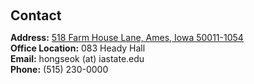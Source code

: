 <h1 id="contact"></h1>

<h2 style="margin: 60px 0px 10px;">Contact</h2>

<p><strong>Address:</strong> <a href="https://www.google.com/maps/place/Malone+Hall,+3400+N+Charles+St,+Baltimore,+MD+21218/@39.3262085,-76.6253679,17z/data=!3m1!4b1!4m6!3m5!1s0x89c804de59b4d18d:0x2d92398f0946a9ad!8m2!3d39.3262044!4d-76.6208832!16s%2Fg%2F11b6g45l_1?coh=164777&amp;entry=tt">518 Farm House Lane, Ames, Iowa 50011-1054</a>
<br />
<strong>Office Location:</strong> 083 Heady Hall
<br />
<strong>Email:</strong> <email>hongseok (at) iastate.edu</email>
<br />
<strong>Phone:</strong> (515) 230-0000</p>
